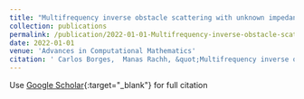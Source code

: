 ```yaml
---
title: "Multifrequency inverse obstacle scattering with unknown impedance boundary conditions using recursive linearization"
collection: publications
permalink: /publication/2022-01-01-Multifrequency-inverse-obstacle-scattering-with-unknown-impedance-boundary-conditions-using-recursive-linearization
date: 2022-01-01
venue: 'Advances in Computational Mathematics'
citation: ' Carlos Borges,  Manas Rachh, &quot;Multifrequency inverse obstacle scattering with unknown impedance boundary conditions using recursive linearization.&quot; Advances in Computational Mathematics, 2022.'
---
```

Use [Google Scholar](https://scholar.google.com/scholar?q=Multifrequency+inverse+obstacle+scattering+with+unknown+impedance+boundary+conditions+using+recursive+linearization){:target="_blank"} for full citation